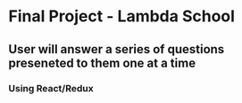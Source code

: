 # Final Project - Lambda School

## User will answer a series of questions preseneted to them one at a time

### Using React/Redux
